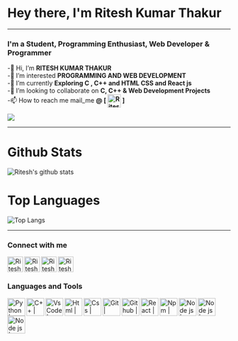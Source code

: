 
# Hey there, I'm Ritesh Kumar Thakur
***
### I'm a  Student, Programming Enthusiast, Web Developer & Programmer 
-👋 Hi, I’m **RITESH KUMAR THAKUR** <br>
-👀 I’m interested **PROGRAMMING AND WEB DEVELOPMENT** <br>
-🌱 I’m currently **Exploring C , C++ and HTML CSS and React js**  <br>
-💞️ I’m looking to collaborate on **C, C++ & Web Development Projects** <br>
-📫 How to reach me mail_me **@ [ [<img align="center" alt="RiteshkumarThakur | Gmail" width="30px" src="https://img.icons8.com/fluency/48/000000/gmail.png"/>](mailto:thakurram2668@gmail.com) ]** <br>


![](https://komarev.com/ghpvc/?username=RITESHKUMARTHAKUR&label=PROFILE+VISITORS&style=plastic&color=DC143C)

***
# Github Stats

![Ritesh's github stats](https://github-readme-stats.vercel.app/api?username=RITESHKUMARTHAKUR&show_icons=true&theme=radical)

# Top Languages 
![Top Langs](https://github-readme-stats.vercel.app/api/top-langs/?username=RITESHKUMARTHAKUR&layout=compact&theme=radical)
<!---
[![Ritesh github activity graph](https://github-readme-activity-graph.vercel.app/graph?username=RITESHKUMARTHAKUR&bg_color=141321&color=FE428E&line=A9FEF7&point=FE428E&theme=radical&hide_border=true)](https://github.com/RITESHKUMARTHAKUR)
--->
***

###  Connect with me  <br>
[<img align="left" alt="RiteshkumarThakur | Code chef" width="35px" src="https://img.icons8.com/color/96/000000/twitter--v1.png" />](https://twitter.com/RITESHK22115)
[<img align="left" alt="RiteshkumarThakur | Instagram" width="35px" src="https://img.icons8.com/cute-clipart/64/000000/instagram-new.png" />](https://www.instagram.com/ritesh._.thakur_/)
[<img align="left" alt="RiteshkumarThakur | Code chef" width="35px" src="https://img.icons8.com/fluency/48/000000/codechef.png"/>](https://www.codechef.com/users/ritesh_2206)
[<img align="left" alt="RiteshkumarThakur | Code chef" width="35px" src="https://img.icons8.com/color/48/000000/linkedin-2--v1.png"/>](https://www.linkedin.com/in/ritesh-kumar-thakur-000209203/)

<br> <br>
### Languages and Tools   
<img align="left" alt="Python | Logo" height="40px" target="__blank" src="https://img.icons8.com/color/48/000000/python--v1.png" />  
<img align="left" alt="C++ | Logo" height="40px" target="__blank" src="https://img.icons8.com/color/48/000000/c-plus-plus-logo.png" />
<img align="left" alt="VsCode | logo" height="40px" src="https://img.icons8.com/external-tal-revivo-color-tal-revivo/24/000000/external-visual-studio-code-is-a-source-code-editor-developed-by-microsoft-logo-color-tal-revivo.png"/>
<img align="left" alt="Html | Logo" height="40px" target="__blank" src="https://img.icons8.com/color/48/000000/html-5--v1.png"/>
<img align="left" alt="Css | Logo" height="40px" target="https://icons8.com/icons/set/gmail" src="https://img.icons8.com/color/48/000000/css3.png"/>
<img align="left" alt="Git | Logo" height="40px" target="__blank" src="https://img.icons8.com/color/48/000000/git.png"/>
<img align="left" alt="Github | Logo" height="40px" target="__blank" src="https://img.icons8.com/glyph-neue/64/000000/github.png"/>
<img align="left" alt="React | Logo" height="40px" target="__blank" src="https://img.icons8.com/color/48/000000/react-native.png"/>
<img align="left" alt="Npm | Logo" height="40px" target="__blank" src="https://img.icons8.com/color/48/000000/npm.png"/>
<img align="left" alt="Node js | Logo" height="40px" target="__blank" src="https://img.icons8.com/color/48/000000/nodejs.png"/>
<img align="left" alt="Node js | Logo" height="40px" target="__blank" src="https://img.icons8.com/color/96/000000/console.png"/>
<img align="left" alt="Node js | Logo" height="40px" target="__blank" src="https://img.icons8.com/color/48/000000/google-firebase-console.png"/>
<br> 


<!--- https://cdn.jsdelivr.net/npm/simple-icons@v3/icons/twitter.svg -->


